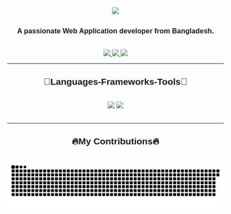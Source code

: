 <h1 align="center">
    <img src="https://readme-typing-svg.herokuapp.com/?font=Righteous&size=35&center=true&vCenter=true&width=500&height=70&duration=4000&lines=Hi+There!👋;+I'm+Sakib!;" />
</h1>

<h3 align="center" style="font-family: 'Rubik', sans-serif;">A passionate Web Application developer from Bangladesh.</h3>

<br/>
 
<div align="center"> 
  <a href="mailto:isaki108@gmail.com">
    <img src="https://img.shields.io/badge/Gmail-333333?style=for-the-badge&logo=gmail&logoColor=red" />
  </a>
  <a href="https://linkedin.com/in/isakibul" target="_blank">
    <img src="https://img.shields.io/badge/LinkedIn-0077B5?style=for-the-badge&logo=linkedin&logoColor=white" target="_blank" />
  </a>
  <a href="https://sakibul-islam.vercel.app/" target="_blank">
     <img src="https://img.shields.io/badge/Portfolio-FF5722?style=for-the-badge&logo=todoist&logoColor=white" target="_blank" />
  </a>
</div>

 <hr/>
 
<h2 align="center" style="font-family: 'Rubik', sans-serif;">👾Languages-Frameworks-Tools👾</h2>
<br/>
<div align="center">
    <img src="https://skillicons.dev/icons?i=react,bootstrap,mui,html,css,vscode,github,figma,tailwind,git" />
    <img src="https://skillicons.dev/icons?i=nodejs,javascript,typescript,express,firebase,mongodb,nextjs,mysql" /><br>
</div>

<br/>
<hr/>

<div align="center">
  <h2 style="font-family: 'Rubik', sans-serif;">🔥My Contributions🔥</h2>
  <br>
  <img alt="snake eating my contributions" src="https://raw.githubusercontent.com/isakibul/isakibul/output/github-contribution-grid-snake.svg" />
  
  <br/><br/><br/>
</div>